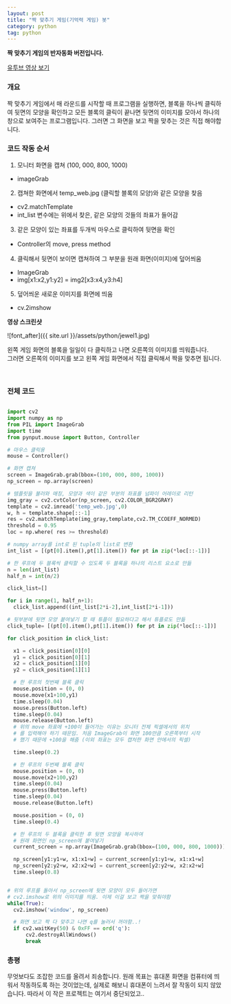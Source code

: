 ```yaml
---
layout: post
title: "짝 맞추기 게임(기억력 게임) 봇"
category: python
tag: python
---
```


**짝 맞추기 게임의 반자동화 버전입니다.**

[유투브 영상 보기](https://youtu.be/91CLx-vqyV4)

### 개요

짝 맞추기 게임에서 매 라운드를 시작할 때 프로그램을 실행하면, 블록을 하나씩 클릭하여 뒷면의 모양을 확인하고 모든 블록의 클릭이 끝나면 뒷면의 이미지를 모아서 하나의 창으로 보여주는 프로그램입니다. 그러면 그 화면을 보고 짝을 맞추는 것은 직접 해야합니다.



### 코드 작동 순서

1. 모니터 화면을 캡쳐 (100, 000, 800, 1000)
 - imageGrab
2. 캡쳐한 화면에서 temp_web.jpg (클릭할 블록의 모양)와 같은 모양을 찾음
 - cv2.matchTemplate
 - int_list 변수에는 위에서 찾은, 같은 모양의 것들의 좌표가 들어감

3. 같은 모양이 있는 좌표를 두개씩 마우스로 클릭하여 뒷면을 확인
 - Controller의 move, press method

4. 클릭해서 뒷면이 보이면 캡쳐하여 그 부분을 원래 화면(이미지)에 덮어씌움
 - ImageGrab
 - img[x1:x2,y1:y2] = img2[x3:x4,y3:h4]
5. 덮어씌운 새로운 이미지를 화면에 띄움
- cv.2imshow  




**영상 스크린샷**

![font_after]({{ site.url }}/assets/python/jewel1.jpg)  

왼쪽 게임 화면의 블록을 일일이 다 클릭하고 나면 오른쪽의 이미지를 띄워줍니다.  
그러면 오른쪽의 이미지를 보고 왼쪽 게임 화면에서 직접 클릭해서 짝을 맞추면 됩니다.  

<br>

### 전체 코드
  ```python

import cv2
import numpy as np
from PIL import ImageGrab
import time
from pynput.mouse import Button, Controller

# 마우스 클릭용
mouse = Controller()

# 화면 캡쳐
screen = ImageGrab.grab(bbox=(100, 000, 800, 1000))
np_screen = np.array(screen)

# 템플릿을 불러와 매칭, 모양과 색이 같은 부분의 좌표를 넘파이 어레이로 리턴
img_gray = cv2.cvtColor(np_screen, cv2.COLOR_BGR2GRAY)
template = cv2.imread('temp_web.jpg',0)
w, h = template.shape[::-1]
res = cv2.matchTemplate(img_gray,template,cv2.TM_CCOEFF_NORMED)
threshold = 0.95
loc = np.where( res >= threshold)

# numpy array를 int로 된 tuple의 list로 변환
int_list = [(pt[0].item(),pt[1].item()) for pt in zip(*loc[::-1])]

# 한 루프에 두 블록씩 클릭할 수 있도록 두 블록을 하나의 리스트 요소로 만듦
n = len(int_list)
half_n = int(n/2)

click_list=[]

for i in range(1, half_n+1):
    click_list.append((int_list[2*i-2],int_list[2*i-1]))

# 뒷부분에 뒷면 모양 붙여넣기 할 때 튜플이 필요하다고 해서 튜플로도 만듦
click_tuple= [(pt[0].item(),pt[1].item()) for pt in zip(*loc[::-1])]

for click_position in click_list:

    x1 = click_position[0][0]
    y1 = click_position[0][1]
    x2 = click_position[1][0]
    y2 = click_position[1][1]

    # 한 루프의 첫번째 블록 클릭
    mouse.position = (0, 0)
    mouse.move(x1+100,y1)
    time.sleep(0.04)
    mouse.press(Button.left)
    time.sleep(0.04)
    mouse.release(Button.left)
    # 위의 move 좌표에 +100이 들어가는 이유는 모니터 전체 픽셀에서의 위치
    # 를 입력해야 하기 때문임. 처음 ImageGrab이 화면 100만큼 오른쪽부터 시작
    # 했기 때문에 +100을 해줌 (이외 좌표는 모두 캡처한 화면 안에서의 픽셀)

    time.sleep(0.2)

    # 한 루프의 두번째 블록 클릭
    mouse.position = (0, 0)
    mouse.move(x2+100,y2)
    time.sleep(0.04)
    mouse.press(Button.left)
    time.sleep(0.04)
    mouse.release(Button.left)

    mouse.position = (0, 0)
    time.sleep(0.4)

    # 한 루프의 두 블록을 클릭한 후 뒷면 모양을 복사하여
    # 원래 화면인 np_screen에 붙여넣기
    current_screen = np.array(ImageGrab.grab(bbox=(100, 000, 800, 1000)))

    np_screen[y1:y1+w, x1:x1+w] = current_screen[y1:y1+w, x1:x1+w]
    np_screen[y2:y2+w, x2:x2+w] = current_screen[y2:y2+w, x2:x2+w]
    time.sleep(0.8)


# 위의 루프를 돌아서 np_screen에 뒷면 모양이 모두 들어가면
# cv2.imshow로 위의 이미지를 띄움. 이제 이걸 보고 짝을 맞춰야함
while(True):
    cv2.imshow('window', np_screen)

    # 화면 보고 짝 다 맞추고 나면 q를 눌러서 꺼야함..!
    if cv2.waitKey(50) & 0xFF == ord('q'):
        cv2.destroyAllWindows()
        break

  ```


### 총평
무엇보다도 조잡한 코드를 올려서 죄송합니다. 원래 목표는 휴대폰 화면을 컴퓨터에 띄워서 작동하도록 하는 것이었는데,
실제로 해보니 휴대폰이 느려서 잘 작동이 되지 않았습니다. 따라서 이 작은 프로젝트는 여기서 중단되었고..
